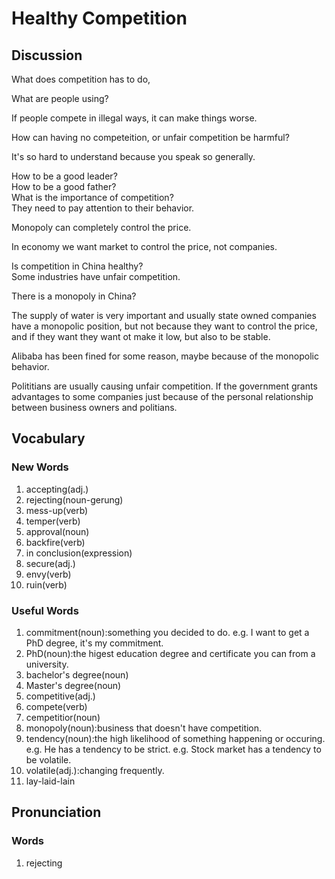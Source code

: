 # Healthy Competition
## Discussion

What does competition has to do, 

What are people using?  

If people compete in illegal ways, it can make things worse.  

How can having no competeition, or unfair competition be harmful?  

It's so hard to understand because you speak so generally.  

How to be a good leader?  
How to be a good father?  
What is the importance of competition?  
They need to pay attention to their behavior.  

Monopoly can completely control the price.   

In economy we want market to control the price, not companies.  

Is competition in China healthy?  
Some industries have unfair competition.  

There is a monopoly in China?  

The supply of water is very important and usually state owned companies have a monopolic position, but not because they want to control the price, and if they want they want ot make it low, but also to be stable.  

Alibaba has been fined for some reason, maybe because of the monopolic behavior.  

Polititians are usually causing unfair competition. If the government grants advantages to some companies just because of the personal relationship between business owners and politians.  

## Vocabulary
### New Words
1. accepting(adj.)
1. rejecting(noun-gerung)
1. mess-up(verb)
1. temper(verb)
1. approval(noun)
1. backfire(verb)
1. in conclusion(expression)
1. secure(adj.)
1. envy(verb)
1. ruin(verb)

### Useful Words
1. commitment(noun):something you decided to do. e.g. I want to get a PhD degree, it's my commitment.  
1. PhD(noun):the higest education degree and certificate you can from a university.
1. bachelor's degree(noun)
1. Master's degree(noun)
1. competitive(adj.)
1. compete(verb)
1. cempetitior(noun)
1. monopoly(noun):business that doesn't have competition.
1. tendency(noun):the high likelihood of something happening or occuring. e.g. He has a tendency to be strict. e.g. Stock market has a tendency to be volatile.  
1. volatile(adj.):changing frequently.
1. lay-laid-lain

## Pronunciation
### Words
1. rejecting
